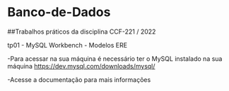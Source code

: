 # Banco-de-Dados

##Trabalhos práticos da disciplina CCF-221 / 2022

tp01 - MySQL Workbench - Modelos ERE
  
  -Para acessar na sua máquina é necessário ter o MySQL instalado na sua máquina
    https://dev.mysql.com/downloads/mysql/
    
  -Acesse a documentação para mais informações
